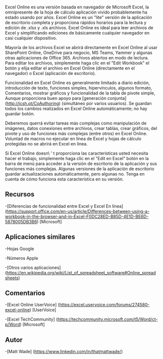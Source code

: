 
Excel Online es una versión basada en navegador de Microsoft Excel, la
omnipresente de la hoja de cálculo aplicación vivido probablemente ha estado usando por años. Excel
Online es un \"lite\" versión de la aplicación de escritorio completa y
proporciona rápidos horarios para la lectura y edición de .xlsx y .xls
archivos. Excel Online es ideal para leer archivos de Excel y simplificando
ediciones de básicamente cualquier navegador en casi cualquier dispositivo.

Mayoría de los archivos Excel se abrirá directamente en Excel Online al usar
SharePoint Online, OneDrive para negocio, MS Teams, Yammer y algunas
otras aplicaciones de Office 365. Archivos abiertos en modo de lectura. Para editar los archivos,
simplemente haga clic en el \"Edit Workbook\" el botón y elija editar el archivo en
Excel Online (directamente en el navegador) o Excel (aplicación de escritorio).

Funcionalidad en Excel Online es generalmente limitado a diario
edición, introducción de texto, funciones simples, hipervínculos, algunos formato,
Comentarios, mostrar gráficos y funcionalidad de la tabla de pivote simple,
Aunque proporciona buen apoyo para
[generación conjunta] (http://icsh.pt/CoAuthoring) (simultáneo por
varios usuarios). Se guardan todos los cambios realizados en Excel Online
automáticamente; no hay guardar botón.

Deberemos querrá evitar tareas más complejas como manipulación de imágenes, datos
conexiones entre archivos, crear tablas, crear gráficos, del pivote y
uso de funciones más complejas (entre otros) en Excel Online. Voluntad de macros
no ejecutar en línea de Excel y hojas de cálculo protegidas no se abrirá en
Excel en línea.

Si Excel Online doesn\ ' t proporciona las características usted necesita hacer el trabajo,
simplemente haga clic en el \"Edit en Excel\" botón en la barra de menú para acceder a la
versión de escritorio de la aplicación y sus funciones más complejas. Algunas versiones
de la aplicación de escritorio guardar actualizaciones automáticamente, pero algunas no. Tenga en cuenta
de cómo funciona esta característica en su versión.

Recursos
---------

-[Diferencias de funcionalidad entre Excel y Excel
    En línea] (https://support.office.com/en-us/article/Differences-between-using-a-workbook-in-the-browser-and-in-Excel-F0DC28ED-B85D-4E1D-BE6D-5878005DB3B6)
    \[Microsoft\]

Aplicaciones similares
--------------------

-Hojas Google

-Números Apple

-[Otros varios
    aplicaciones] (https://en.wikipedia.org/wiki/List_of_spreadsheet_software#Online_spreadsheets)

Comentarios
---------

-[Excel Online UserVoice] (https://excel.uservoice.com/forums/274580-excel-online)
    \[UserVoice\]

-[Excel TechCommunity] (https://techcommunity.microsoft.com/t5/Word/ct-p/Word)
    \[Microsoft\]

Autor
---------

-[Matt Wade] (https://www.linkedin.com/in/thatmattwade/)

